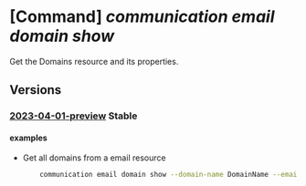 # [Command] _communication email domain show_

Get the Domains resource and its properties.

## Versions

### [2023-04-01-preview](/Resources/mgmt-plane/L3N1YnNjcmlwdGlvbnMve30vcmVzb3VyY2Vncm91cHMve30vcHJvdmlkZXJzL21pY3Jvc29mdC5jb21tdW5pY2F0aW9uL2VtYWlsc2VydmljZXMve30vZG9tYWlucy97fQ==/2023-04-01-preview.xml) **Stable**

<!-- mgmt-plane /subscriptions/{}/resourcegroups/{}/providers/microsoft.communication/emailservices/{}/domains/{} 2023-04-01-preview -->

#### examples

- Get all domains from a email resource
    ```bash
        communication email domain show --domain-name DomainName --email-service-name ResourceName -g ResourceGroup
    ```
